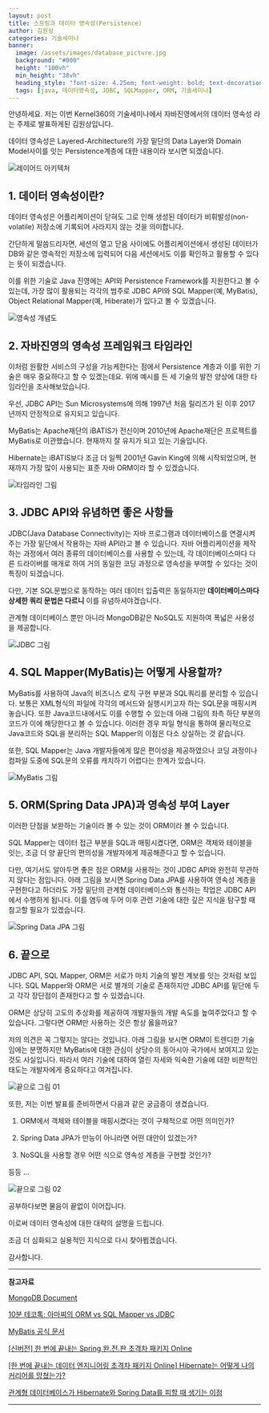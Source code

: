 ```yaml
---
layout: post
title: 스프링과 데이터 영속성(Persistence)
author: 김원상
categories: 기술세미나
banner:
  image: /assets/images/database_picture.jpg
  background: "#000"
  height: "100vh"
  min_height: "38vh"
  heading_style: "font-size: 4.25em; font-weight: bold; text-decoration: underline"
  tags: [java, 데이터영속성, JDBC, SQLMapper, ORM, 기술세미나]
---
```


안녕하세요. 저는 이번 Kernel360의 기술세미나에서 자바진영에서의 데이터 영속성 라는 주제로 발표하게된 김원상입니다.

데이터 영속성은 Layered-Architecture의 가장 밑단의 Data Layer와 Domain Model사이를 잇는 Persistence계층에 대한 내용이라 보시면 되겠습니다.

![레이어드 아키텍처](https://github.com/Kernel360/blog-image/blob/main/2023/1117/03_blog_image.png?raw=true)

## 1. 데이터 영속성이란?

데이터 영속성은 어플리케이션이 닫혀도 그로 인해 생성된 데이터가 비휘발성(non-volatile) 저장소에 기록되어 사라지지 않는 것을 의미합니다.

간단하게 말씀드리자면, 세션의 열고 닫음 사이에도 어플리케이션에서 생성된 데이터가 DB와 같은 영속적인 저장소에 입력되어 다음 세션에서도 이를 확인하고 활용할 수 있다는 뜻이 되겠습니다.

이를 위한 기술로 Java 진영에는 API와 Persistence Framework를 지원한다고 볼 수 있는데, 가장 많이 활용되는 각각의 범주로 JDBC API와 SQL Mapper(예, MyBatis), Object Relational Mapper(예, Hiberate)가 있다고 볼 수 있겠습니다.

![영속성 개념도](https://github.com/Kernel360/blog-image/blob/main/2023/1117/02_blog_image.png?raw=true)

## 2. 자바진영의 영속성 프레임워크 타임라인

이처럼 원활한 서비스의 구성을 가능케한다는 점에서 Persistence 계층과 이를 위한 기술은 매우 중요하다고 할 수 있겠는데요. 위에 예시를 든 세 기술의 발전 양상에 대한 타임라인을 조사해보았습니다.

우선, JDBC API는 Sun Microsystems에 의해 1997년 처음 릴리즈가 된 이후 2017년까지 안정적으로 유지되고 있습니다.

MyBatis는 Apache재단의 iBATIS가 전신이며 2010년에 Apache재단은 프로젝트를 MyBatis로 이관했습니다. 현재까지 잘 유지가 되고 있는 기술입니다.

Hibernate는 iBATIS보다 조금 더 일찍 2001년 Gavin King에 의해 시작되었으며, 현재까지 가장 많이 사용되는 표준 자바 ORM이라 할 수 있겠습니다.

![타임라인 그림](https://github.com/Kernel360/blog-image/blob/main/2023/1117/04_blog_image.png?raw=true)

## 3. JDBC API와 유념하면 좋은 사항들

JDBC(Java Database Connectivity)는 자바 프로그램과 데이터베이스를 연결시켜주는 가장 밑단에서 작용하는 자바 API라고 볼 수 있습니다. 자바 어플리케이션을 제작하는 과정에서 여러 종류의 데이터베이스를 사용할 수 있는데, 각 데이터베이스마다 다른 드라이버를 매개로 하여 거의 동일한 코딩 과정으로 영속성을 부여할 수 있다는 것이 특징이 되겠습니다.

다만, 기본 SQL문법으로 동작하는 여러 데이터 입출력은 동일하지만 **데이터베이스마다 상세한 쿼리 문법은 다르니** 이를 유념하셔야겠습니다.

관계형 데이터베이스 뿐만 아니라 MongoDB같은 NoSQL도 지원하여 폭넓은 사용성을 제공합니다.

![JDBC 그림](https://github.com/Kernel360/blog-image/blob/main/2023/1117/05_blog_image.png?raw=true)

## 4. SQL Mapper(MyBatis)는 어떻게 사용할까?

MyBatis를 사용하여 Java의 비즈니스 로직 구현 부분과 SQL쿼리를 분리할 수 있습니다. 보통은 XML형식의 파일에 각각의 메서드와 실행시키고자 하는 SQL문을 매핑시켜놓습니다. 또한 Java코드내에서도 이를 수행할 수 있는데 아래 그림의 좌측 하단 부분의 코드가 이에 해당한다고 볼 수 있습니다. 이러한 경우 파일 형식을 통하여 물리적으로 Java코드와 SQL을 분리하는 SQL Mapper의 이점은 다소 상실하는 것 같습니다.

또한, SQL Mapper는 Java 개발자들에게 많은 편이성을 제공하였으나 코딩 과정이나 컴파일 도중에 SQL문의 오류를 캐치하기 어렵다는 한계가 있습니다.

![MyBatis 그림](https://github.com/Kernel360/blog-image/blob/main/2023/1117/06_blog_image.png?raw=true)

## 5. ORM(Spring Data JPA)과 영속성 부여 Layer

이러한 단점을 보완하는 기술이라 볼 수 있는 것이 ORM이라 볼 수 있습니다.

SQL Mapper는 데이터 접근 부분을 SQL과 매핑시켰다면, ORM은 객체와 테이블을 잇는, 조금 더 양 끝단의 편의성을 개발자에게 제공해준다고 할 수 있습니다.

다만, 여기서도 알아두면 좋은 점은 ORM을 사용하는 것이 JDBC API와 완전히 무관하지 않다는 점입니다. 아래 그림을 보시면 Spring Data JPA를 사용하여 영속성 계층을 구현한다고 하더라도 가장 밑단의 관계형 데이터베이스와 통신하는 작업은 JDBC API에서 수행하게 됩니다. 이를 염두에 두어 이후 관련 기술에 대한 깊은 지식을 탐구할 때 참고할 필요가 있겠습니다.

![Spring Data JPA 그림](https://github.com/Kernel360/blog-image/blob/main/2023/1117/07_blog_image.png?raw=true)

## 6. 끝으로

JDBC API, SQL Mapper, ORM은 서로가 마치 기술의 발전 계보를 잇는 것처럼 보입니다. SQL Mapper와 ORM은 서로 별개의 기술로 존재하지만 JDBC API를 밑단에 두고 각각 장단점이 존재한다고 할 수 있겠습니다.

ORM은 상당히 고도의 추상화를 제공하여 개발자들의 개발 속도를 높여주었다고 할 수 있습니다. 그렇다면 ORM만 사용하는 것은 항상 옳을까요?

저의 의견은 꼭 그렇지는 않다는 것입니다. 아래 그림을 보시면 ORM이 트렌디한 기술임에는 분명하지만 MyBatis에 대한 관심이 상당수의 동아시아 국가에서 보여지고 있는 것도 사실입니다. 따라서 여러 기술에 대하여 열린 자세와 익숙한 기술에 대한 비판적인 태도는 개발자에게 중요하다고 여겨집니다.

![끝으로 그림 01](https://github.com/Kernel360/blog-image/blob/main/2023/1117/08_blog_image.png?raw=true)

또한, 저는 이번 발표를 준비하면서 다음과 같은 궁금증이 생겼습니다.

1. ORM에서 객체와 테이블을 매핑시켰다는 것이 구체적으로 어떤 의미인가?

2. Spring Data JPA가 만능이 아니라면 어떤 대안이 있겠는가?

3. NoSQL을 사용할 경우 어떤 식으로 영속성 계층을 구현할 것인가?

등등 ...

![끝으로 그림 02](https://github.com/Kernel360/blog-image/blob/main/2023/1117/09_blog_image.png?raw=true)

공부하다보면 물음이 끝없이 이어집니다.

이로써 데이터 영속성에 대한 대략의 설명을 드립니다.

조금 더 심화되고 실용적인 지식으로 다시 찾아뵙겠습니다.

감사합니다.

---

**참고자료**

[MongoDB Document](https://www.mongodb.com/databases/data-persistence)

[10분 테코톡: 아마찌의 ORM vs SQL Mapper vs JDBC](https://www.youtube.com/watch?v=VTqqZSuSdOk)

[MyBatis 공식 문서](https://mybatis.org/mybatis-3/ko/getting-started.html)

[[신버전] 한 번에 끝내는 Spring 완.전.판 초격차 패키지 Online](https://fastcampus.co.kr/dev_online_spring)

[[한 번에 끝내는 데이터 엔지니어링 초격차 패키지 Online]
Hibernate는 어떻게 나의 커리어를 망쳤는가?](https://www.toptal.com/java/how-hibernate-ruined-my-career)

[관계형 데이터베이스가 Hibernate와 Spring Data를 피할 때 생기는 이점](https://itnext.io/advantages-of-not-using-spring-data-and-hibernate-with-relational-data-8a509faf0c48)

---
